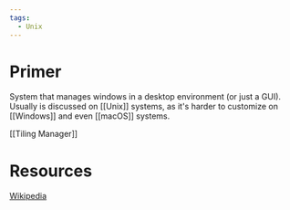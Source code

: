 ```yaml
---
tags:
  - Unix
---
```

# Primer
System that manages windows in a desktop environment (or just a GUI). Usually is discussed on [[Unix]] systems, as it's harder to customize on [[Windows]] and even [[macOS]] systems.


[[Tiling Manager]]
# Resources
[Wikipedia](https://en.wikipedia.org/wiki/Window_manager)